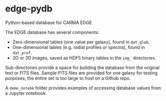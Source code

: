# edge-pydb
Python-based database for CARMA EDGE

The EDGE database has several components:
* Zero-dimensional tables (one value per galaxy), found in `dat_glob`.
* One-dimensional tables (e.g. radial profiles or spectra), found in `dat_prof`.
* 2D or 3D images, saved as HDF5 binary tables in the `img_` directories.

Sub-directories provide a space for building the database from the original text or FITS files.  Sample FITS files are provided for one galaxy for testing purposes; the entire set is too large to host on a Github repo.

A `demo_notebk` folder provides examples of accessing database values from a Jupyter notebook.
